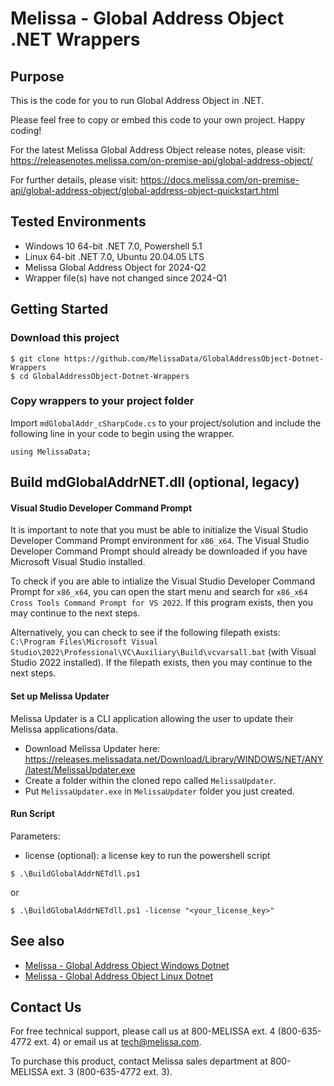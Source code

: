 # Melissa - Global Address Object .NET Wrappers

## Purpose
This is the code for you to run Global Address Object in .NET.

Please feel free to copy or embed this code to your own project. Happy coding!

For the latest Melissa Global Address Object release notes, please visit: https://releasenotes.melissa.com/on-premise-api/global-address-object/

For further details, please visit: https://docs.melissa.com/on-premise-api/global-address-object/global-address-object-quickstart.html

## Tested Environments
- Windows 10 64-bit .NET 7.0, Powershell 5.1
- Linux 64-bit .NET 7.0, Ubuntu 20.04.05 LTS
- Melissa Global Address Object for 2024-Q2
- Wrapper file(s) have not changed since 2024-Q1

## Getting Started

### Download this project
```
$ git clone https://github.com/MelissaData/GlobalAddressObject-Dotnet-Wrappers
$ cd GlobalAddressObject-Dotnet-Wrappers
```

### Copy wrappers to your project folder
Import `mdGlobalAddr_cSharpCode.cs` to your project/solution and include the following line in your code to begin using the wrapper.

```
using MelissaData;
```

## Build mdGlobalAddrNET.dll (optional, legacy)

#### Visual Studio Developer Command Prompt
It is important to note that you must be able to initialize the Visual Studio Developer Command Prompt environment for `x86_x64`. The Visual Studio Developer Command Prompt should already be downloaded if you have Microsoft Visual Studio installed. 

To check if you are able to intialize the Visual Studio Developer Command Prompt for `x86_x64`, you can open the start menu and search for `x86_x64 Cross Tools Command Prompt for VS 2022`. If this program exists, then you may continue to the next steps.

Alternatively, you can check to see if the following filepath exists: `C:\Program Files\Microsoft Visual Studio\2022\Professional\VC\Auxiliary\Build\vcvarsall.bat` (with Visual Studio 2022 installed). If the filepath exists, then you may continue to the next steps.

#### Set up Melissa Updater 
Melissa Updater is a CLI application allowing the user to update their Melissa applications/data. 

- Download Melissa Updater here: <https://releases.melissadata.net/Download/Library/WINDOWS/NET/ANY/latest/MelissaUpdater.exe>
- Create a folder within the cloned repo called `MelissaUpdater`.
- Put `MelissaUpdater.exe` in `MelissaUpdater` folder you just created.

#### Run Script
Parameters:
- license (optional): a license key to run the powershell script

```
$ .\BuildGlobalAddrNETdll.ps1
```

or

```
$ .\BuildGlobalAddrNETdll.ps1 -license "<your_license_key>"
```

## See also

- [Melissa - Global Address Object Windows Dotnet](https://github.com/MelissaData/GlobalAddressObject-Dotnet)
- [Melissa - Global Address Object Linux Dotnet](https://github.com/MelissaData/GlobalAddressObject-Dotnet-Linux)
    
## Contact Us

For free technical support, please call us at 800-MELISSA ext. 4 (800-635-4772 ext. 4) or email us at tech@melissa.com.

To purchase this product, contact Melissa sales department at 800-MELISSA ext. 3 (800-635-4772 ext. 3).
